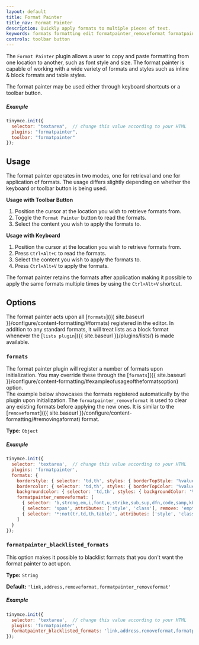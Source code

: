 ```yaml
---
layout: default
title: Format Painter
title_nav: Format Painter
description: Quickly apply formats to multiple pieces of text.
keywords: formats formatting edit formatpainter_removeformat formatpainter_tableformats formatpainter_blacklisted_formats
controls: toolbar button
---
```


The `Format Painter` plugin allows a user to copy and paste formatting from one location to another, such as font style and size. The format painter is capable of working with a wide variety of formats and styles such as inline & block formats and table styles.

The format painter may be used either through keyboard shortcuts or a toolbar button.

##### Example

```js
tinymce.init({
  selector: "textarea",  // change this value according to your HTML
  plugins: "formatpainter",
  toolbar: "formatpainter"
});
```

## Usage

The format painter operates in two modes, one for retrieval and one for application of formats. The usage differs slightly depending on whether the keyboard or toolbar button is being used.

**Usage with Toolbar Button**

1. Position the cursor at the location you wish to retrieve formats from.
2. Toggle the `Format Painter` button to read the formats.
3. Select the content you wish to apply the formats to.

**Usage with Keyboard**

1. Position the cursor at the location you wish to retrieve formats from.
2. Press `Ctrl+Alt+C` to read the formats.
3. Select the content you wish to apply the formats to.
4. Press `Ctrl+Alt+V` to apply the formats.

The format painter retains the formats after application making it possible to apply the same formats multiple times by using the `Ctrl+Alt+V` shortcut.

## Options

The format painter acts upon all [`formats`]({{ site.baseurl }}/configure/content-formatting/#formats) registered in the editor. In addition to any standard formats, it will treat lists as a block format whenever the [`lists plugin`]({{ site.baseurl }}/plugins/lists/) is made available.

### `formats`

The format painter plugin will register a number of formats upon initialization. You may override these through the [`formats`]({{ site.baseurl }}/configure/content-formatting/#exampleofusageoftheformatsoption) option.
<br/>
The example below showcases the formats registered automatically by the plugin upon initialization. The `formatpainter_removeformat` is used to clear any existing formats before applying the new ones. It is similar to the [`removeformat`]({{ site.baseurl }}/configure/content-formatting/#removingaformat) format.

**Type:** `Object`

##### Example

```js
tinymce.init({
  selector: 'textarea',  // change this value according to your HTML
  plugins: 'formatpainter',
  formats: {
    borderstyle: { selector: 'td,th', styles: { borderTopStyle: '%valueTop', borderRightStyle: '%valueRight', borderBottomStyle: '%valueBottom', borderLeftStyle: '%valueLeft', }, remove_similar: true },
    bordercolor: { selector: 'td,th', styles: { borderTopColor: '%valueTop', borderRightColor: '%valueRight', borderBottomColor: '%valueBottom', borderLeftColor: '%valueLeft' }, remove_similar: true },
    backgroundcolor: { selector: 'td,th', styles: { backgroundColor: '%value' }, remove_similar: true },
    formatpainter_removeformat: [
      { selector: 'b,strong,em,i,font,u,strike,sub,sup,dfn,code,samp,kbd,var,cite,mark,q,del,ins', remove: 'all', split: true, expand: false, block_expand: true, deep: true },
      { selector: 'span', attributes: ['style', 'class'], remove: 'empty', split: true, expand: false, deep: true },
      { selector: '*:not(tr,td,th,table)', attributes: ['style', 'class'], split: false, expand: false, deep: true }
    ]
  }
});
```

### `formatpainter_blacklisted_formats`

This option makes it possible to blacklist formats that you don't want the format painter to act upon.

**Type:** `String`

**Default:** `'link,address,removeformat,formatpainter_removeformat'`

##### Example

```js
tinymce.init({
  selector: 'textarea',  // change this value according to your HTML
  plugins: 'formatpainter',
  formatpainter_blacklisted_formats: 'link,address,removeformat,formatpainter_removeformat'
});
```

